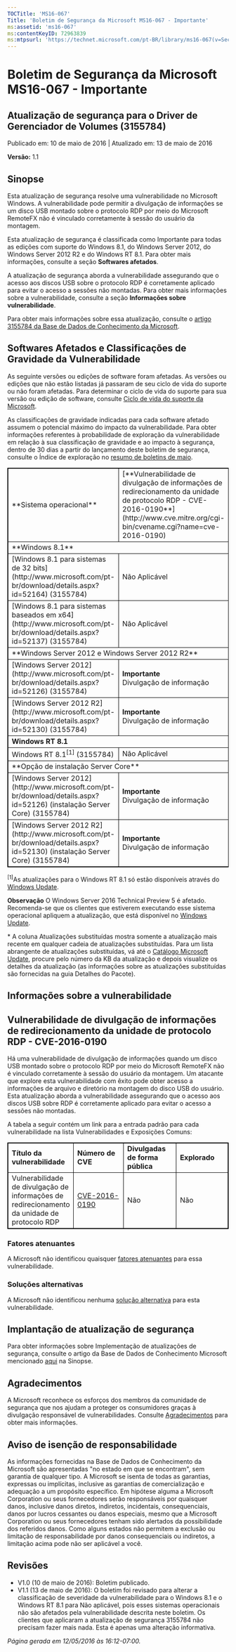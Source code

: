```yaml
---
TOCTitle: 'MS16-067'
Title: 'Boletim de Segurança da Microsoft MS16-067 - Importante'
ms:assetid: 'ms16-067'
ms:contentKeyID: 72963839
ms:mtpsurl: 'https://technet.microsoft.com/pt-BR/library/ms16-067(v=Security.10)'
---
```


Boletim de Segurança da Microsoft MS16-067 - Importante
=======================================================

Atualização de segurança para o Driver de Gerenciador de Volumes (3155784)
--------------------------------------------------------------------------

Publicado em: 10 de maio de 2016 | Atualizado em: 13 de maio de 2016

**Versão:** 1.1

Sinopse
-------

<span id="sectionToggle0"></span>
Esta atualização de segurança resolve uma vulnerabilidade no Microsoft Windows. A vulnerabilidade pode permitir a divulgação de informações se um disco USB montado sobre o protocolo RDP por meio do Microsoft RemoteFX não é vinculado corretamente à sessão do usuário da montagem.

Esta atualização de segurança é classificada como Importante para todas as edições com suporte do Windows 8.1, do Windows Server 2012, do Windows Server 2012 R2 e do Windows RT 8.1. Para obter mais informações, consulte a seção **Softwares afetados**.

A atualização de segurança aborda a vulnerabilidade assegurando que o acesso aos discos USB sobre o protocolo RDP é corretamente aplicado para evitar o acesso a sessões não montadas. Para obter mais informações sobre a vulnerabilidade, consulte a seção **Informações sobre vulnerabilidade**.

<span id="KBArticle"></span>
Para obter mais informações sobre essa atualização, consulte o [artigo 3155784 da Base de Dados de Conhecimento da Microsoft](https://support.microsoft.com/pt-br/kb/3155784).

Softwares Afetados e Classificações de Gravidade da Vulnerabilidade
-------------------------------------------------------------------

<span id="sectionToggle1"></span>
As seguinte versões ou edições de software foram afetadas. As versões ou edições que não estão listadas já passaram de seu ciclo de vida do suporte ou não foram afetadas. Para determinar o ciclo de vida do suporte para sua versão ou edição de software, consulte [Ciclo de vida do suporte da Microsoft](http://support.microsoft.com/default.aspx?scid=fh;%5Bln%5D;lifecycle).

As classificações de gravidade indicadas para cada software afetado assumem o potencial máximo do impacto da vulnerabilidade. Para obter informações referentes à probabilidade de exploração da vulnerabilidade em relação à sua classificação de gravidade e ao impacto à segurança, dentro de 30 dias a partir do lançamento deste boletim de segurança, consulte o Índice de exploração no [resumo de boletins de maio](https://technet.microsoft.com/pt-br/library/security/ms16-may).

<p> </p> 
<p> </p>
<table style="border:1px solid black;">
<tr>
<td style="border:1px solid black;">
**Sistema operacional**

</td>
<td style="border:1px solid black;">
[**Vulnerabilidade de divulgação de informações de redirecionamento da unidade de protocolo RDP - CVE-2016-0190**](http://www.cve.mitre.org/cgi-bin/cvename.cgi?name=cve-2016-0190)

</td>
<td style="border:1px solid black;">
**Atualizações substituídas**\*

</td>
</tr>
<tr>
<td style="border:1px solid black;" colspan="4">
**Windows 8.1**

</td>
</tr>
<tr>
<td style="border:1px solid black;">
[Windows 8.1 para sistemas de 32 bits](http://www.microsoft.com/pt-br/download/details.aspx?id=52164)  
(3155784)

</td>
<td style="border:1px solid black;">
Não Aplicável

</td>
<td style="border:1px solid black;">
Nenhuma 

</td>
</tr>
<tr>
<td style="border:1px solid black;">
[Windows 8.1 para sistemas baseados em x64](http://www.microsoft.com/pt-br/download/details.aspx?id=52137)  
(3155784)

</td>
<td style="border:1px solid black;">
Não Aplicável

</td>
<td style="border:1px solid black;">
Nenhuma 

</td>
</tr>
<tr>
<td style="border:1px solid black;" colspan="4">
**Windows Server 2012 e Windows Server 2012 R2**

</td>
</tr>
<tr>
<td style="border:1px solid black;">
[Windows Server 2012](http://www.microsoft.com/pt-br/download/details.aspx?id=52126)  
(3155784)

</td>
<td style="border:1px solid black;">
<strong>Importante</strong><br/>
Divulgação de informação

</td>
<td style="border:1px solid black;">
Nenhuma 

</td>
</tr>
<tr>
<td style="border:1px solid black;">
[Windows Server 2012 R2](http://www.microsoft.com/pt-br/download/details.aspx?id=52130)  
(3155784)

</td>
<td style="border:1px solid black;">
<strong>Importante</strong><br/>
Divulgação de informação

</td>
<td style="border:1px solid black;">
Nenhuma 

</td>
</tr>
<tr>
<td style="border:1px solid black;" colspan="4">
<strong>Windows RT 8.1</strong>

</td>
</tr>
<tr>
<td style="border:1px solid black;">
Windows RT 8.1<sup>[1]</sup>
(3155784)

</td>
<td style="border:1px solid black;">
Não Aplicável

</td>
<td style="border:1px solid black;">
Nenhuma 

</td>
</tr>
<tr>
<td style="border:1px solid black;" colspan="4">
**Opção de instalação Server Core**

</td>
</tr>
<tr>
<td style="border:1px solid black;">
[Windows Server 2012](http://www.microsoft.com/pt-br/download/details.aspx?id=52126) (instalação Server Core)  
(3155784)

</td>
<td style="border:1px solid black;">
<strong>Importante</strong><br/>
Divulgação de informação

</td>
<td style="border:1px solid black;">
Nenhuma 

</td>
</tr>
<tr>
<td style="border:1px solid black;">
[Windows Server 2012 R2](http://www.microsoft.com/pt-br/download/details.aspx?id=52130) (instalação Server Core)  
(3155784)

</td>
<td style="border:1px solid black;">
<strong>Importante</strong><br/> 
Divulgação de informação

</td>
<td style="border:1px solid black;">
Nenhuma 

</td>
</tr>
</table>
 
<sup>[1]</sup>As atualizações para o Windows RT 8.1 só estão disponíveis através do [Windows Update](http://update.microsoft.com/microsoftupdate/v6/vistadefault.aspx?ln=pt-br).

**Observação** O Windows Server 2016 Technical Preview 5 é afetado. Recomenda-se que os clientes que estiverem executando esse sistema operacional apliquem a atualização, que está disponível no [Windows Update](http://update.microsoft.com/microsoftupdate/v6/vistadefault.aspx?ln=pt-br). 

\* A coluna Atualizações substituídas mostra somente a atualização mais recente em qualquer cadeia de atualizações substituídas. Para um lista abrangente de atualizações substituídas, vá até o [Catálogo Microsoft Update](http://catalog.update.microsoft.com/v7/site/home.aspx), procure pelo número da KB da atualização e depois visualize os detalhes da atualização (as informações sobre as atualizações substituídas são fornecidas na guia Detalhes do Pacote).

Informações sobre a vulnerabilidade
-----------------------------------

<span id="sectionToggle2"></span>
Vulnerabilidade de divulgação de informações de redirecionamento da unidade de protocolo RDP - CVE-2016-0190
------------------------------------------------------------------------------------------------------------

Há uma vulnerabilidade de divulgação de informações quando um disco USB montado sobre o protocolo RDP por meio do Microsoft RemoteFX não é vinculado corretamente à sessão do usuário da montagem. Um atacante que explore esta vulnerabilidade com êxito pode obter acesso a informações de arquivo e diretório na montagem do disco USB do usuário. Esta atualização aborda a vulnerabilidade assegurando que o acesso aos discos USB sobre RDP é corretamente aplicado para evitar o acesso a sessões não montadas.

A tabela a seguir contém um link para a entrada padrão para cada vulnerabilidade na lista Vulnerabilidades e Exposições Comuns:

<p> </p> 
<p> </p>
<table style="border:1px solid black;">
<colgroup>
<col width="25%" />
<col width="25%" />
<col width="25%" />
<col width="25%" />
</colgroup>
<tbody>
<tr class="odd">
<td style="border:1px solid black;"><strong>Título da vulnerabilidade</strong></td>
<td style="border:1px solid black;"><strong>Número de CVE</strong></td>
<td style="border:1px solid black;"><strong>Divulgadas de forma pública</strong></td>
<td style="border:1px solid black;"><strong>Explorado</strong></td>
</tr>
<tr class="even">
<td style="border:1px solid black;">Vulnerabilidade de divulgação de informações de redirecionamento da unidade de protocolo RDP</td>
<td style="border:1px solid black;"><a href="http://www.cve.mitre.org/cgi-bin/cvename.cgi?name=cve-2016-0190">CVE-2016-0190</a></td>
<td style="border:1px solid black;">Não</td>
<td style="border:1px solid black;">Não</td>
</tr>
</tbody>
</table>
  
### Fatores atenuantes
  
A Microsoft não identificou quaisquer [fatores atenuantes](https://technet.microsoft.com/pt-br/library/security/dn848375.aspx) para essa vulnerabilidade.
  
### Soluções alternativas
  
A Microsoft não identificou nenhuma [solução alternativa](https://technet.microsoft.com/pt-br/library/security/dn848375.aspx) para esta vulnerabilidade. 
  
Implantação de atualização de segurança  
---------------------------------------
  
<span id="sectionToggle3"></span>
Para obter informações sobre Implementação de atualizações de segurança, consulte o artigo da Base de Dados de Conhecimento Microsoft mencionado [aqui](#kbarticle) na Sinopse.
  
Agradecimentos  
--------------
  
<span id="sectionToggle4"></span>
A Microsoft reconhece os esforços dos membros da comunidade de segurança que nos ajudam a proteger os consumidores graças à divulgação responsável de vulnerabilidades. Consulte [Agradecimentos](https://technet.microsoft.com/pt-br/library/security/mt674627.aspx) para obter mais informações.
  
Aviso de isenção de responsabilidade  
------------------------------------
  
<span id="sectionToggle5"></span>
As informações fornecidas na Base de Dados de Conhecimento da Microsoft são apresentadas "no estado em que se encontram", sem garantia de qualquer tipo. A Microsoft se isenta de todas as garantias, expressas ou implícitas, inclusive as garantias de comercialização e adequação a um propósito específico. Em hipótese alguma a Microsoft Corporation ou seus fornecedores serão responsáveis por quaisquer danos, inclusive danos diretos, indiretos, incidentais, consequenciais, danos por lucros cessantes ou danos especiais, mesmo que a Microsoft Corporation ou seus fornecedores tenham sido alertados da possibilidade dos referidos danos. Como alguns estados não permitem a exclusão ou limitação de responsabilidade por danos consequenciais ou indiretos, a limitação acima pode não ser aplicável a você.
  
Revisões  
--------
  
<span id="sectionToggle6"></span>
-   V1.0 (10 de maio de 2016): Boletim publicado.  
-   V1.1 (13 de maio de 2016): O boletim foi revisado para alterar a classificação de severidade da vulnerabilidade para o Windows 8.1 e o Windows RT 8.1 para Não aplicável, pois esses sistemas operacionais não são afetados pela vulnerabilidade descrita neste boletim. Os clientes que aplicaram a atualização de segurança 3155784 não precisam fazer mais nada. Esta é apenas uma alteração informativa.
  
*Página gerada em 12/05/2016 às 16:12-07:00.*